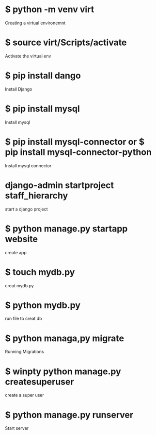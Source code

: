 # $  python -m venv virt
Creating a virtual environemnt

# $ source virt/Scripts/activate
Activate the virtual env

# $  pip install dango
Install Django

# $ pip install mysql
Install mysql

# $ pip install mysql-connector or $ pip install mysql-connector-python
Install mysql connector

# django-admin startproject staff_hierarchy

start a django project

# $ python manage.py startapp website
create app

# $ touch mydb.py 
creat mydb.py

# $ python mydb.py
run file to creat db

# $ python managa,py migrate
Running Migrations

# $ winpty python manage.py createsuperuser

create a super user

# $ python manage.py runserver
Start server




